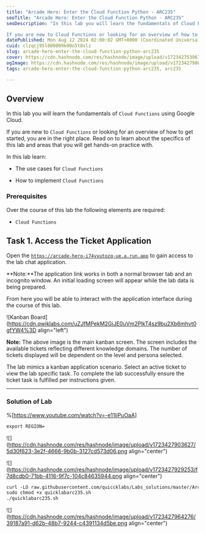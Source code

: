 ```yaml
---
title: "Arcade Hero: Enter the Cloud Function Python - ARC235"
seoTitle: "Arcade Hero: Enter the Cloud Function Python - ARC235"
seoDescription: "In this lab you will learn the fundamentals of Cloud Functions using Google Cloud.

If you are new to Cloud Functions or looking for an overview of how to g"
datePublished: Mon Aug 12 2024 02:00:02 GMT+0000 (Coordinated Universal Time)
cuid: clzqcj95l000009k00o5t8slz
slug: arcade-hero-enter-the-cloud-function-python-arc235
cover: https://cdn.hashnode.com/res/hashnode/image/upload/v1723427539674/8098cee7-a785-4939-b20e-6e66c9c266e5.png
ogImage: https://cdn.hashnode.com/res/hashnode/image/upload/v1723427986878/ef705059-a35c-4074-8e8c-a0fa6de6207c.png
tags: arcade-hero-enter-the-cloud-function-python-arc235, arc235

---
```


## **Overview**

In this lab you will learn the fundamentals of `Cloud Functions` using Google Cloud.

If you are new to `Cloud Functions` or looking for an overview of how to get started, you are in the right place. Read on to learn about the specifics of this lab and areas that you will get hands-on practice with.

In this lab learn:

* The use cases for `Cloud Functions`
    
* How to implement `Cloud Functions`
    

### Prerequisites

Over the course of this lab the following elements are required:

* `Cloud Functions`
    

## **Task 1. Access the Ticket Application**

Open the [`https://arcade-hero-i74yvutozq-ue.a.run.app`](https://arcade-hero-i74yvutozq-ue.a.run.app) to gain access to the lab chat application.

**Note:**The application link works in both a normal browser tab and an incognito window. An initial loading screen will appear while the lab data is being prepared.

From here you will be able to interact with the application interface during the course of this lab.

![Kanban Board](https://cdn.qwiklabs.com/uZJfMPekM2GiJE0uVm2PlkT4sz9bu2Xb6mhvt0gfYW4%3D align="left")

**Note:** The above image is the main kanban screen. The screen includes the available tickets reflecting different knowledge domains. The number of tickets displayed will be dependent on the level and persona selected.

The lab mimics a kanban application scenario. Select an active ticket to view the lab specific task. To complete the lab successfully ensure the ticket task is fulfilled per instructions given.

---

### Solution of Lab

%[https://www.youtube.com/watch?v=-e11ljPuOaA] 

```apache
export REGION=
```

![](https://cdn.hashnode.com/res/hashnode/image/upload/v1723427903627/5d30f623-3e2f-4666-9b0b-3127cd573d06.png align="center")

![](https://cdn.hashnode.com/res/hashnode/image/upload/v1723427929253/f7d8cdb0-71bb-4116-9f7c-104c84635944.png align="center")

```apache
curl -LO raw.githubusercontent.com/quiccklabs/Labs_solutions/master/Arcade%20Hero/quicklabarc235.sh
sudo chmod +x quicklabarc235.sh
./quicklabarc235.sh
```

![](https://cdn.hashnode.com/res/hashnode/image/upload/v1723427964276/39187a91-d62b-48b7-9244-c4391134d5be.png align="center")